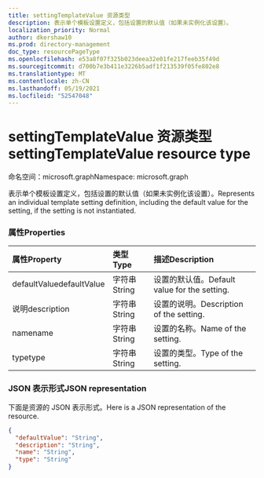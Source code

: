 ```yaml
---
title: settingTemplateValue 资源类型
description: 表示单个模板设置定义，包括设置的默认值（如果未实例化该设置）。
localization_priority: Normal
author: dkershaw10
ms.prod: directory-management
doc_type: resourcePageType
ms.openlocfilehash: e53a8f07f325b023deea32e01fe217feeb35f49d
ms.sourcegitcommit: d700b7e3b411e3226b5adf1f213539f05fe802e8
ms.translationtype: MT
ms.contentlocale: zh-CN
ms.lasthandoff: 05/19/2021
ms.locfileid: "52547048"
---
```

# <a name="settingtemplatevalue-resource-type"></a><span data-ttu-id="89d50-103">settingTemplateValue 资源类型</span><span class="sxs-lookup"><span data-stu-id="89d50-103">settingTemplateValue resource type</span></span>

<span data-ttu-id="89d50-104">命名空间：microsoft.graph</span><span class="sxs-lookup"><span data-stu-id="89d50-104">Namespace: microsoft.graph</span></span>

<span data-ttu-id="89d50-105">表示单个模板设置定义，包括设置的默认值（如果未实例化该设置）。</span><span class="sxs-lookup"><span data-stu-id="89d50-105">Represents an individual template setting definition, including the default value for the setting, if the setting is not instantiated.</span></span>

### <a name="properties"></a><span data-ttu-id="89d50-106">属性</span><span class="sxs-lookup"><span data-stu-id="89d50-106">Properties</span></span>

| <span data-ttu-id="89d50-107">属性</span><span class="sxs-lookup"><span data-stu-id="89d50-107">Property</span></span> | <span data-ttu-id="89d50-108">类型</span><span class="sxs-lookup"><span data-stu-id="89d50-108">Type</span></span> | <span data-ttu-id="89d50-109">描述</span><span class="sxs-lookup"><span data-stu-id="89d50-109">Description</span></span> |
|:---------------|:--------|:----------|
|<span data-ttu-id="89d50-110">defaultValue</span><span class="sxs-lookup"><span data-stu-id="89d50-110">defaultValue</span></span>|<span data-ttu-id="89d50-111">字符串</span><span class="sxs-lookup"><span data-stu-id="89d50-111">String</span></span>| <span data-ttu-id="89d50-112">设置的默认值。</span><span class="sxs-lookup"><span data-stu-id="89d50-112">Default value for the setting.</span></span> |
|<span data-ttu-id="89d50-113">说明</span><span class="sxs-lookup"><span data-stu-id="89d50-113">description</span></span>|<span data-ttu-id="89d50-114">字符串</span><span class="sxs-lookup"><span data-stu-id="89d50-114">String</span></span>| <span data-ttu-id="89d50-115">设置的说明。</span><span class="sxs-lookup"><span data-stu-id="89d50-115">Description of the setting.</span></span> |
|<span data-ttu-id="89d50-116">name</span><span class="sxs-lookup"><span data-stu-id="89d50-116">name</span></span>|<span data-ttu-id="89d50-117">字符串</span><span class="sxs-lookup"><span data-stu-id="89d50-117">String</span></span>| <span data-ttu-id="89d50-118">设置的名称。</span><span class="sxs-lookup"><span data-stu-id="89d50-118">Name of the setting.</span></span> |
|<span data-ttu-id="89d50-119">type</span><span class="sxs-lookup"><span data-stu-id="89d50-119">type</span></span>|<span data-ttu-id="89d50-120">字符串</span><span class="sxs-lookup"><span data-stu-id="89d50-120">String</span></span>| <span data-ttu-id="89d50-121">设置的类型。</span><span class="sxs-lookup"><span data-stu-id="89d50-121">Type of the setting.</span></span> |

### <a name="json-representation"></a><span data-ttu-id="89d50-122">JSON 表示形式</span><span class="sxs-lookup"><span data-stu-id="89d50-122">JSON representation</span></span>

<span data-ttu-id="89d50-123">下面是资源的 JSON 表示形式。</span><span class="sxs-lookup"><span data-stu-id="89d50-123">Here is a JSON representation of the resource.</span></span>

<!-- {
  "blockType": "resource",
  "optionalProperties": [

  ],
  "@odata.type": "microsoft.graph.settingTemplateValue"
}-->

```json
{
  "defaultValue": "String",
  "description": "String",
  "name": "String",
  "type": "String"
}

```


<!-- uuid: 8fcb5dbc-d5aa-4681-8e31-b001d5168d79
2015-10-25 14:57:30 UTC -->
<!-- {
  "type": "#page.annotation",
  "description": "settingTemplateValue resource",
  "keywords": "",
  "section": "documentation",
  "tocPath": ""
}-->

